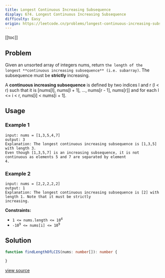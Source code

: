 ```yaml
---
title: Longest Continuous Increasing Subsequence
display: 674. Longest Continuous Increasing Subsequence
difficulty: Easy
origin: https://leetcode.cn/problems/longest-continuous-increasing-subsequence
---
```


[[toc]]

## Problem

Given an unsorted array of integers nums, return `the length of the longest **continuous increasing subsequence** (i.e. subarray)`. The subsequence must be **strictly** increasing.

A **continuous increasing subsequence** is defined by two indices l and r (l &lt; r) such that it is [nums[l], nums[l + 1], ..., nums[r - 1], nums[r]] and for each l &lt;= i &lt; r, nums[i] &lt; nums[i + 1].

## Usage

### Example 1

```
input: nums = [1,3,5,4,7]
output: 3
Explanation: The longest continuous increasing subsequence is [1,3,5] with length 3.
Even though [1,3,5,7] is an increasing subsequence, it is not continuous as elements 5 and 7 are separated by element
4.
```

### Example 2

```
input: nums = [2,2,2,2,2]
output: 1
Explanation: The longest continuous increasing subsequence is [2] with length 1. Note that it must be strictly
increasing.
```


**Constraints:**

- <code>1 &lt;= nums.length &lt;= 10<sup>4</sup></code>
- <code>-10<sup>9</sup> &lt;= nums[i] &lt;= 10<sup>9</sup></code>


## Solution

```ts
function findLengthOfLCIS(nums: number[]): number {

}
```

[view source](https://leetcode.cn/problems/longest-continuous-increasing-subsequence)
